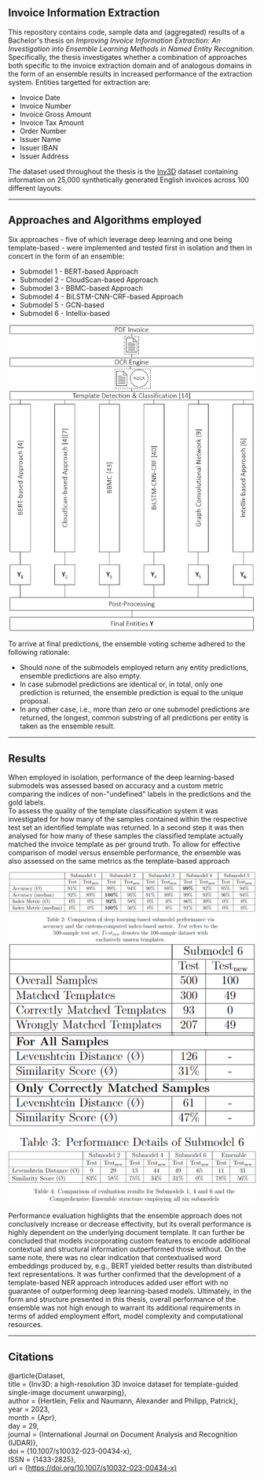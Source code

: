 ## Invoice Information Extraction

This repository contains code, sample data and (aggregated) results of a Bachelor's thesis on *Improving Invoice
Information Extraction: An Investigation into Ensemble Learning Methods in Named Entity Recognition*.  
Specifically, the thesis investigates whether a combination of approaches both specific to the invoice extraction domain
and of analogous domains in the form of an ensemble results in increased performance of the extraction system.
Entities targetted for extraction are:

* Invoice Date
* Invoice Number
* Invoice Gross Amount
* Invoice Tax Amount
* Order Number
* Issuer Name
* Issuer IBAN
* Issuer Address

The dataset used throughout the thesis is the [Inv3D](https://felixhertlein.github.io/inv3d/) dataset containing
information on 25,000 synthetically generated English invoices across 100 different layouts.

---

## Approaches and Algorithms employed

Six approaches - five of which leverage deep learning and one being template-based - were implemented and tested first 
in isolation and then in concert in the form of an ensemble:
* Submodel 1 - BERT-based Approach 
* Submodel 2 - CloudScan-based Approach
* Submodel 3 - BBMC-based Approach
* Submodel 4 - BiLSTM-CNN-CRF-based Approach
* Submodel 5 - GCN-based
* Submodel 6 - Intellix-based

![Ensemble Architecture](utils/figures/ApproachHighLevel.png "Ensemble Architecture")

To arrive at final predictions, the ensemble voting scheme adhered to the following rationale:
* Should none of the submodels employed return any entity predictions, ensemble predictions are also empty.
* In case submodel predictions are identical or, in total, only one prediction is returned, the ensemble prediction is equal to the unique proposal.
* In any other case, i.e., more than zero or one submodel predictions are returned, the longest, common substring of all predictions per entity is taken as the ensemble result.
---

## Results

When employed in isolation, performance of the deep learning-based submodels was assessed based on accuracy and a
custom metric comparing the indices of non-"undefined" labels in the predictions and the gold labels.  
To assess the quality of the
template classification system it was investigated for how many of the
samples contained within the respective test set an identified template was
returned. In a second step it was then analysed for how many of these
samples the classified template actually matched the invoice template as
per ground truth. To allow for effective comparison of model versus ensemble
performance, the ensemble was also assessed on the same metrics as the template-based approach

![Performance of Deep Learning-based Models](utils/figures/Table_Performance_DL.png "Performance of Deep Learning-based Models")
![Performance of Template-based Model](utils/figures/Table_Performance_Template.png "Performance of Template-based Model")
![Ensemble Performance](utils/figures/Table_Performance_Ensemble.png "Ensemble Performance")

Performance evaluation highlights that the ensemble approach does not
conclusively increase or decrease effectivity, but its overall performance is
highly dependent on the underlying document template. It can further be
concluded that models incorporating custom features to encode additional
contextual and structural information outperformed those without. On the
same note, there was no clear indication that contextualised word
embeddings produced by, e.g., BERT yielded better results than distributed
text representations. It was further confirmed that the development of a
template-based NER approach introduces added user effort with no
guarantee of outperforming deep learning-based models. Ultimately, in the
form and structure presented in this thesis, overall performance of the
ensemble was not high enough to warrant its additional requirements in
terms of added employment effort, model complexity and computational
resources.

---

## Citations

 

@article{Dataset,  
title = {Inv3D: a high-resolution 3D invoice dataset for template-guided single-image document unwarping},  
author = {Hertlein, Felix and Naumann, Alexander and Philipp, Patrick},  
year = 2023,  
month = {Apr},  
day = 29,  
journal = {International Journal on Document Analysis and Recognition (IJDAR)},  
doi = {10.1007/s10032-023-00434-x},  
ISSN = {1433-2825},  
url = {https://doi.org/10.1007/s10032-023-00434-x}  
